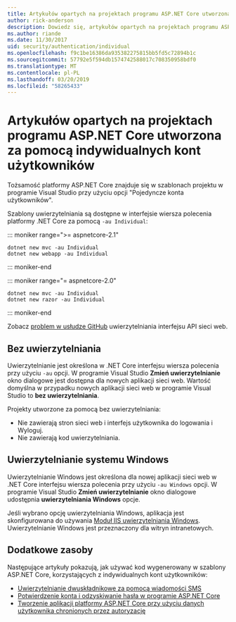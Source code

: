 ```yaml
---
title: Artykułów opartych na projektach programu ASP.NET Core utworzona za pomocą indywidualnych kont użytkowników
author: rick-anderson
description: Dowiedz się, artykułów opartych na projektach programu ASP.NET Core utworzona za pomocą indywidualnych kont użytkowników.
ms.author: riande
ms.date: 11/30/2017
uid: security/authentication/individual
ms.openlocfilehash: f9c1be16386da935382275815bb5fd5c72894b1c
ms.sourcegitcommit: 57792e5f594db1574742588017c708350958bdf0
ms.translationtype: MT
ms.contentlocale: pl-PL
ms.lasthandoff: 03/20/2019
ms.locfileid: "58265433"
---
```

# <a name="articles-based-on-aspnet-core-projects-created-with-individual-user-accounts"></a>Artykułów opartych na projektach programu ASP.NET Core utworzona za pomocą indywidualnych kont użytkowników

Tożsamość platformy ASP.NET Core znajduje się w szablonach projektu w programie Visual Studio przy użyciu opcji "Pojedyncze konta użytkowników".

Szablony uwierzytelniania są dostępne w interfejsie wiersza polecenia platformy .NET Core za pomocą `-au Individual`:

::: moniker range=">= aspnetcore-2.1"

```console
dotnet new mvc -au Individual
dotnet new webapp -au Individual
```

::: moniker-end

::: moniker range="= aspnetcore-2.0"

```console
dotnet new mvc -au Individual
dotnet new razor -au Individual
```

::: moniker-end

Zobacz [problem w usłudze GitHub](https://github.com/aspnet/AspNetCore/issues/5833) uwierzytelniania interfejsu API sieci web.

<a name="no"></a>

## <a name="no-authentication"></a>Bez uwierzytelniania

Uwierzytelnianie jest określona w .NET Core interfejsu wiersza polecenia przy użyciu `-au` opcji. W programie Visual Studio **Zmień uwierzytelnianie** okno dialogowe jest dostępna dla nowych aplikacji sieci web. Wartość domyślna w przypadku nowych aplikacji sieci web w programie Visual Studio to **bez uwierzytelniania**.

Projekty utworzone za pomocą bez uwierzytelniania:

* Nie zawierają stron sieci web i interfejs użytkownika do logowania i Wyloguj.
* Nie zawierają kod uwierzytelniania.

<a name="win"></a>

## <a name="windows-authentication"></a>Uwierzytelnianie systemu Windows

Uwierzytelnianie Windows jest określona dla nowej aplikacji sieci web w .NET Core interfejsu wiersza polecenia przy użyciu `-au Windows` opcji. W programie Visual Studio **Zmień uwierzytelnianie** okno dialogowe udostępnia **uwierzytelniania Windows** opcje.

Jeśli wybrano opcję uwierzytelniania Windows, aplikacja jest skonfigurowana do używania [Moduł IIS uwierzytelniania Windows](xref:host-and-deploy/iis/modules). Uwierzytelnianie Windows jest przeznaczony dla witryn intranetowych.

## <a name="additional-resources"></a>Dodatkowe zasoby

Następujące artykuły pokazują, jak używać kod wygenerowany w szablony ASP.NET Core, korzystających z indywidualnych kont użytkowników:

* [Uwierzytelnianie dwuskładnikowe za pomocą wiadomości SMS](xref:security/authentication/2fa)
* [Potwierdzenie konta i odzyskiwanie hasła w programie ASP.NET Core](xref:security/authentication/accconfirm)
* [Tworzenie aplikacji platformy ASP.NET Core przy użyciu danych użytkownika chronionych przez autoryzację](xref:security/authorization/secure-data)
